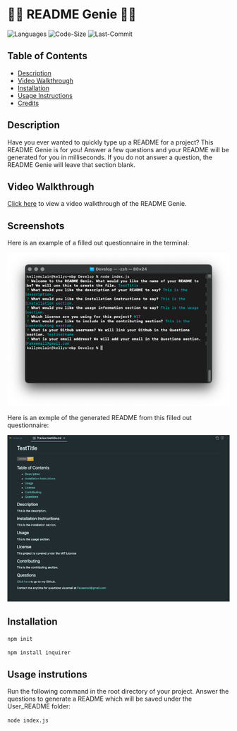 # :genie_man: README Genie :genie_man:

![Languages](https://img.shields.io/github/languages/top/rucatues/README-Genie)
![Code-Size](https://img.shields.io/github/languages/code-size/rucatues/README-Genie)
![Last-Commit](https://img.shields.io/github/last-commit/rucatues/README-Genie)


## Table of Contents

* [Description](#description)
* [Video Walkthrough](#video-walkthrough)
* [Installation](#installation)
* [Usage Instructions](#usage-instructions)
* [Credits](#credits)


## Description

Have you ever wanted to quickly type up a README for a project? This README Genie is for you! Answer a few questions and your README will be generated for you in milliseconds. If you do not answer a question, the README Genie will leave that section blank. 

## Video Walkthrough

[Click here](https://drive.google.com/file/d/13uErwDc3j9GDFtmnDyHeNHIp7fBhRZt0/view) to view a video walkthrough of the README Genie. 

## Screenshots

Here is an example of a filled out questionnaire in the terminal:  

![Terminal-Example](./Develop/assets/TerminalScreenshot.png)  

Here is an exmple of the generated README from this filled out questionnaire:  

![Generated-README-Example](./Develop/assets/READMEPreview.png)


## Installation

`npm init`
  
`npm install inquirer`

## Usage instrutions

Run the following command in the root directory of your project. Answer the questions to generate a README which will be saved under the User_README folder:
  
`node index.js`